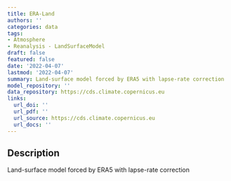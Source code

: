 ```yaml
---
title: ERA-Land
authors: ''
categories: data
tags:
- Atmosphere
- Reanalysis - LandSurfaceModel
draft: false
featured: false
date: '2022-04-07'
lastmod: '2022-04-07'
summary: Land-surface model forced by ERA5 with lapse-rate correction
model_repository: ''
data_repository: https://cds.climate.copernicus.eu
links:
  url_doi: ''
  url_pdf: ''
  url_source: https://cds.climate.copernicus.eu
  url_docs: ''
---
```


## Description

Land-surface model forced by ERA5 with lapse-rate correction

